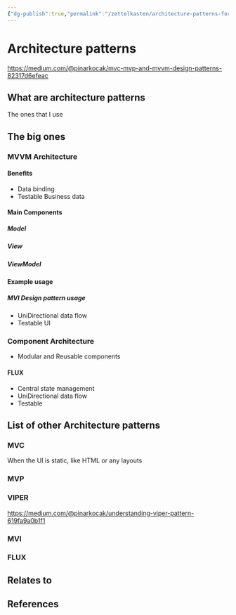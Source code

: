 ```yaml
---
{"dg-publish":true,"permalink":"/zettelkasten/architecture-patterns-for-building-u-is/","title":"Architecture patterns","tags":["status/todo"],"noteIcon":"","created":"2023-10-11T11:53:54.133+01:00"}
---
```



# Architecture patterns
https://medium.com/@pinarkocak/mvc-mvp-and-mvvm-design-patterns-82317d6efeac

## What are architecture patterns

The ones that I use
## The big ones
### MVVM Architecture

#### Benefits

- Data binding
- Testable Business data
#### Main Components
##### Model
##### View 
##### ViewModel

#### Example usage
##### MVI Design pattern usage
- UniDirectional data flow
- Testable UI

### Component Architecture
- Modular and Reusable components
#### FLUX
- Central state management
- UniDirectional data flow
- Testable


## List of other Architecture patterns
### MVC
When the UI is static, like HTML or any layouts
### MVP

### VIPER
https://medium.com/@pinarkocak/understanding-viper-pattern-619fa9a0b1f1
### MVI

### FLUX

## Relates to
## References
